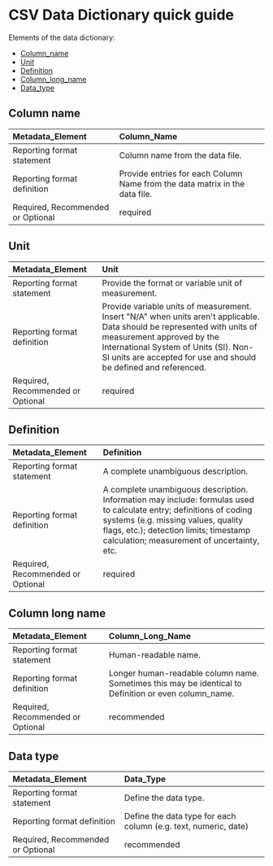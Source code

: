 # CSV Data Dictionary quick guide

Elements of the data dictionary:

* [Column\_name](csv_dd_quick_guide.md#column-name)  
* [Unit](csv_dd_quick_guide.md#unit)  
* [Definition](csv_dd_quick_guide.md#definition)  
* [Column\_long\_name](csv_dd_quick_guide.md#column-long-name)  
* [Data\_type](csv_dd_quick_guide.md#data-type)  

## Column name

| Metadata\_Element | Column\_Name |
| :--- | :--- |
| Reporting format statement | Column name from the data file. |
| Reporting format definition | Provide entries for each Column Name from the data matrix in the data file. |
| Required, Recommended or Optional | required |

## Unit

| Metadata\_Element | Unit |
| :--- | :--- |
| Reporting format statement | Provide the format or variable unit of measurement. |
| Reporting format definition | Provide variable units of measurement. Insert "N/A" when units aren't applicable. Data should be represented with units of measurement approved by the International System of Units \(SI\). Non-SI units are accepted for use and should be defined and referenced. |
| Required, Recommended or Optional | required |

## Definition

| Metadata\_Element | Definition |
| :--- | :--- |
| Reporting format statement | A complete unambiguous description. |
| Reporting format definition | A complete unambiguous description. Information may include: formulas used to calculate entry; definitions of coding systems \(e.g. missing values, quality flags, etc.\); detection limits; timestamp calculation; measurement of uncertainty, etc. |
| Required, Recommended or Optional | required |

## Column long name

| Metadata\_Element | Column\_Long\_Name |
| :--- | :--- |
| Reporting format statement | Human-readable name. |
| Reporting format definition | Longer human-readable column name. Sometimes this may be identical to Definition or even column\_name. |
| Required, Recommended or Optional | recommended |

## Data type

| Metadata\_Element | Data\_Type |
| :--- | :--- |
| Reporting format statement | Define the data type. |
| Reporting format definition | Define the data type for each column \(e.g. text, numeric, date\) |
| Required, Recommended or Optional | recommended |


